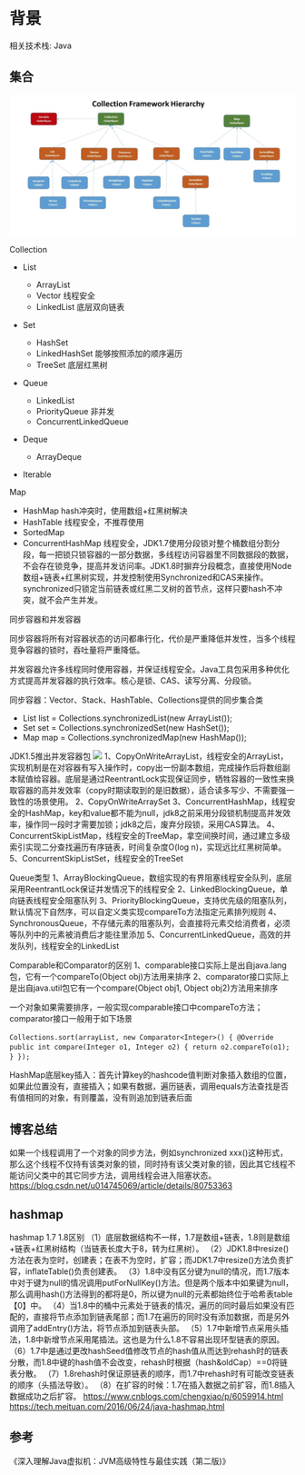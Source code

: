 # 背景

相关技术栈: Java 

## 集合
![](../assets/images/20200707/001.png)

Collection
* List
  - ArrayList 
  - Vector 线程安全
  - LinkedList 底层双向链表

* Set 
  - HashSet 
  - LinkedHashSet 能够按照添加的顺序遍历
  - TreeSet 底层红黑树
  
* Queue
  - LinkedList
  - PriorityQueue 非并发
  - ConcurrentLinkedQueue
  
* Deque
  - ArrayDeque
  
* Iterable

Map
* HashMap hash冲突时，使用数组+红黑树解决
* HashTable 线程安全，不推荐使用
* SortedMap
* ConcurrentHashMap 线程安全，JDK1.7使用分段锁对整个桶数组分割分段，每一把锁只锁容器的一部分数据，多线程访问容器里不同数据段的数据，不会存在锁竞争，提高并发访问率。JDK1.8时摒弃分段概念，直接使用Node数组+链表+红黑树实现，并发控制使用Synchronized和CAS来操作。synchronized只锁定当前链表或红黑二叉树的首节点，这样只要hash不冲突，就不会产生并发。

同步容器和并发容器

同步容器将所有对容器状态的访问都串行化，代价是严重降低并发性，当多个线程竞争容器的锁时，吞吐量将严重降低。

并发容器允许多线程同时使用容器，并保证线程安全。Java工具包采用多种优化方式提高并发容器的执行效率。核心是锁、CAS、读写分离、分段锁。

同步容器：Vector、Stack、HashTable、Collections提供的同步集合类
* List list = Collections.synchronizedList(new ArrayList());
* Set set = Collections.synchronizedSet(new HashSet());
* Map map = Collections.synchronizedMap(new HashMap());

JDK1.5推出并发容器包
![](../assets/images/24550200707/002.png)
1、CopyOnWriteArrayList，线程安全的ArrayList，实现机制是在对容器有写入操作时，copy出一份副本数组，完成操作后将数组副本赋值给容器。底层是通过ReentrantLock实现保证同步，牺牲容器的一致性来换取容器的高并发效率（copy时期读取到的是旧数据），适合读多写少、不需要强一致性的场景使用。
2、CopyOnWriteArraySet
3、ConcurrentHashMap，线程安全的HashMap，key和value都不能为null，jdk8之前采用分段锁机制提高并发效率，操作同一段时才需要加锁；jdk8之后，废弃分段锁，采用CAS算法。
4、ConcurrentSkipListMap，线程安全的TreeMap，拿空间换时间，通过建立多级索引实现二分查找遍历有序链表，时间复杂度O(log n)，实现远比红黑树简单。
5、ConcurrentSkipListSet，线程安全的TreeSet

Queue类型
1、ArrayBlockingQueue，数组实现的有界阻塞线程安全队列，底层采用ReentrantLock保证并发情况下的线程安全
2、LinkedBlockingQueue，单向链表线程安全阻塞队列
3、PriorityBlockingQueue，支持优先级的阻塞队列，默认情况下自然序，可以自定义类实现compareTo方法指定元素排列规则
4、SynchronousQueue，不存储元素的阻塞队列，会直接将元素交给消费者，必须等队列中的元素被消费后才能往里添加
5、ConcurrentLinkedQueue，高效的并发队列，线程安全的LinkedList

Comparable和Comparator的区别
1、comparable接口实际上是出自java.lang包，它有一个compareTo(Object obj)方法用来排序
2、comparator接口实际上是出自java.util包它有一个compare(Object obj1, Object obj2)方法用来排序

一个对象如果需要排序，一般实现comparable接口中compareTo方法；comparator接口一般用于如下场景

`Collections.sort(arrayList, new Comparator<Integer>() {
             @Override
             public int compare(Integer o1, Integer o2) {
                 return o2.compareTo(o1);
             }
         });`

HashMap底层key插入：首先计算key的hashcode值判断对象插入数组的位置，如果此位置没有，直接插入；如果有数据，遍历链表，调用equals方法查找是否有值相同的对象，有则覆盖，没有则追加到链表后面

## 博客总结
如果一个线程调用了一个对象的同步方法，例如synchronized xxx()这种形式，那么这个线程不仅持有该类对象的锁，同时持有该父类对象的锁，因此其它线程不能访问父类中的其它同步方法，调用线程会进入阻塞状态。
<https://blog.csdn.net/u014745069/article/details/80753363>

## hashmap
hashmap 1.7 1.8区别
（1）底层数据结构不一样，1.7是数组+链表，1.8则是数组+链表+红黑树结构（当链表长度大于8，转为红黑树）。
（2）JDK1.8中resize()方法在表为空时，创建表；在表不为空时，扩容；而JDK1.7中resize()方法负责扩容，inflateTable()负责创建表。
（3）1.8中没有区分键为null的情况，而1.7版本中对于键为null的情况调用putForNullKey()方法。但是两个版本中如果键为null，那么调用hash()方法得到的都将是0，所以键为null的元素都始终位于哈希表table【0】中。
（4）当1.8中的桶中元素处于链表的情况，遍历的同时最后如果没有匹配的，直接将节点添加到链表尾部；而1.7在遍历的同时没有添加数据，而是另外调用了addEntry()方法，将节点添加到链表头部。
（5）1.7中新增节点采用头插法，1.8中新增节点采用尾插法。这也是为什么1.8不容易出现环型链表的原因。
（6）1.7中是通过更改hashSeed值修改节点的hash值从而达到rehash时的链表分散，而1.8中键的hash值不会改变，rehash时根据（hash&oldCap）==0将链表分散。
（7）1.8rehash时保证原链表的顺序，而1.7中rehash时有可能改变链表的顺序（头插法导致）。
（8）在扩容的时候：1.7在插入数据之前扩容，而1.8插入数据成功之后扩容。
https://www.cnblogs.com/chengxiao/p/6059914.html
https://tech.meituan.com/2016/06/24/java-hashmap.html

## 参考
《深入理解Java虚拟机：JVM高级特性与最佳实践（第二版)》
